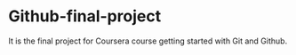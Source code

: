 # Github-final-project
It is the final project for Coursera course getting started with Git and Github.
